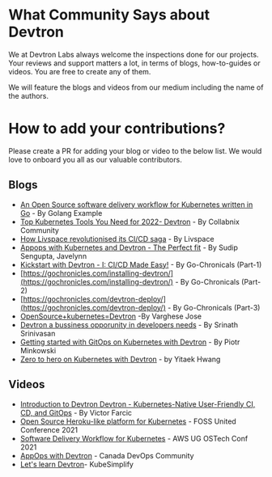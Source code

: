 # What Community Says about Devtron

 We at Devtron Labs always welcome the inspections done for our projects. Your reviews and support matters a lot, in terms of blogs, how-to-guides or videos. You are free to create any of them. 
 
 We will feature the blogs and videos from our medium including the name of the authors. 
 
 # How to add your contributions?

 Please create a PR for adding your blog or video to the below list. We would love to onboard you all as our valuable contributors.

## Blogs

- [An Open Source software delivery workflow for Kubernetes written in Go](https://golangexample.com/an-open-source-software-delivery-workflow-for-kubernetes-written-in-go/) - By Golang Example
- [Top Kubernetes Tools You Need for 2022- Devtron](https://collabnix.com/top-10-kubernetes-tool-you-need-for-2021-devtron) - By Collabnix Community
- [How Livspace revolutionised its CI/CD saga](https://blog.livspace.io/how-livspace-revolutionised-its-ci-cd-saga-3120724e271b) - By Livspace
- [Appops with Kubernetes and Devtron - The Perfect fit](https://dzone.com/articles/appops-with-kubernetes-and-devtron-the-perfect-fit) - By Sudip Sengupta, Javelynn
- [Kickstart with Devtron - I: CI/CD Made Easy!](https://gochronicles.com/devtron-introduction/) - By Go-Chronicals (Part-1)
- [https://gochronicles.com/installing-devtron/](https://gochronicles.com/installing-devtron/) - By Go-Chronicals (Part-2)
- [https://gochronicles.com/devtron-deploy/](https://gochronicles.com/devtron-deploy/) - By Go-Chronicals (Part-3)
- [OpenSource+kubernetes=Devtron](https://community.codenewbie.org/varghesejose2020/opensourcekubernetesdevtron-3fjj) -By Varghese Jose
- [Devtron a bussiness opporunity in developers needs](https://www.financialexpress.com/industry/sme/devtron-a-business-opportunity-in-developers-needs/2274094/) - By Srinath Srinivasan
- [Getting started with GitOps on Kubernetes with Devtron](https://piotrminkowski.com/2022/05/04/getting-started-with-gitops-on-kubernetes-with-devtron) - By  Piotr Minkowski 
- [Zero to hero on Kubernetes with Devtron](https://dzone.com/articles/zero-to-hero-on-kubernetes-with-devtron) - by Yitaek Hwang


## Videos

- [Introduction to Devtron Devtron - Kubernetes-Native User-Friendly CI, CD, and GitOps](https://www.youtube.com/watch?v=ZKcfZC-zSMM) - By Victor Farcic
- [Open Source Heroku-like platform for Kubernetes](https://www.youtube.com/live/bA6zgjPD_yA?t=2347s) - FOSS United Conference 2021
- [Software Delivery Workflow for Kubernetes](https://www.youtube.com/watch?v=ekxHV2Gje-E&t=7856s) - AWS UG OSTech Conf 2021
- [AppOps with Devtron](https://www.youtube.com/watch?v=W4-UorfDQxI) - Canada DevOps Community
- [Let's learn Devtron](https://www.youtube.com/watch?v=FB5BI3Ef7uw)- KubeSimplify
